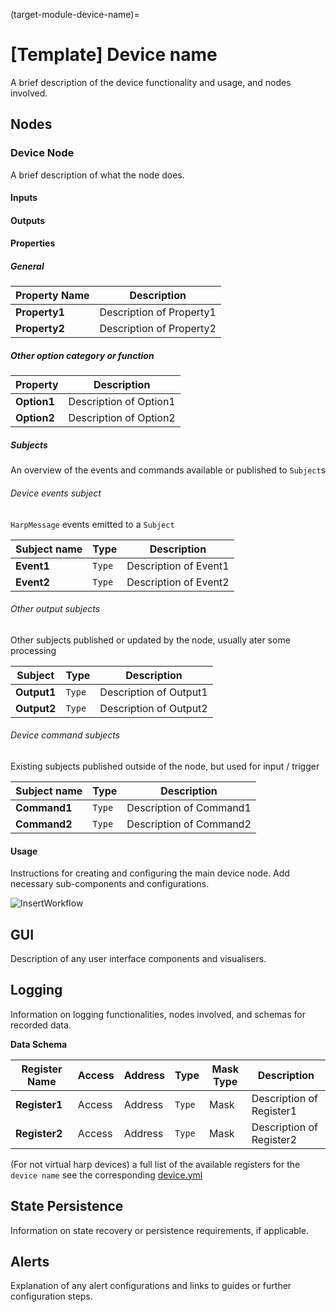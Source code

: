 (target-module-device-name)=
# [Template] Device name

A brief description of the device functionality and usage, and nodes involved. 

## Nodes
### Device Node 
A brief description of what the node does.

#### Inputs
#### Outputs
#### Properties
##### General
| Property Name | Description                                               |
|--------------|---------------------------------------------------------------|
| **Property1** | Description of Property1                                      |
| **Property2** | Description of Property2                                      |

##### Other option category or function
| Property              | Description                                                |
|---------------------------|----------------------------------------------------------------|
| **Option1** | Description of Option1 |
| **Option2**  | Description of Option2  |

##### Subjects
An overview of the events and commands available or published to `Subject`s

###### Device events subject
`HarpMessage` events emitted to a `Subject`

| Subject name       | Type    | Description                                                                                   |
|-------------------|-------------|---------------------------------------------------------------------------------------------------|
| **Event1**        | `Type`      | Description of Event1                                                                             |
| **Event2**        | `Type`      | Description of Event2                                                                             |

###### Other output subjects
Other subjects published or updated by the node, usually ater some processing

| Subject             | Type      | Description                                                                                   |
|-------------------------|---------------|---------------------------------------------------------------------------------------------------|
| **Output1**             | `Type`        | Description of Output1                                                                            |
| **Output2**             | `Type`        | Description of Output2                                                                            |

###### Device command subjects
Existing subjects published outside of the node, but used for input / trigger

| Subject name       | Type    | Description                                                                                   |
|-------------------|-------------|------------------------------------------------------------------------------------|
| **Command1**      | `Type`      | Description of Command1                                                            |
| **Command2**      | `Type`      | Description of Command2                                                            |

#### Usage
Instructions for creating and configuring the main device node. Add necessary sub-components and configurations.

![InsertWorkflow](path/to/workflow.svg)

## GUI
Description of any user interface components and visualisers.

## Logging
Information on logging functionalities, nodes involved, and schemas for recorded data.

**Data Schema**

| Register Name         | Access | Address | Type  | Mask Type          | Description                                   |
|-----------------------|--------|---------|-------|--------------------|-----------------------------------------------|
| **Register1**         | Access | Address | `Type`  | Mask               | Description of Register1                      |
| **Register2**         | Access | Address | `Type`  | Mask               | Description of Register2                      |

(For not virtual harp devices) a full list of the available registers for the `device name` see the corresponding [device.yml](link-to-harprepo-device.yml)

## State Persistence
Information on state recovery or persistence requirements, if applicable.

## Alerts
Explanation of any alert configurations and links to guides or further configuration steps.